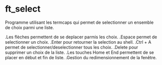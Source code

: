 # ft_select

Programme utilisant les termcaps qui permet de selectionner un ensemble de choix parmi une liste.

.Les flèches permettent de se deplacer parmis les choix.
.Espace permet de selectionner un choix.
.Enter pour retourner la selection au shell.
.Ctrl + A permet de selectionner/deselectionner tous les choix.
.Delete pour supprimer un choix de la liste.
.Les touches Home et End permettent de se placer en début et fin de liste.
.Gestion du redimensionnement de la fenêtre.

